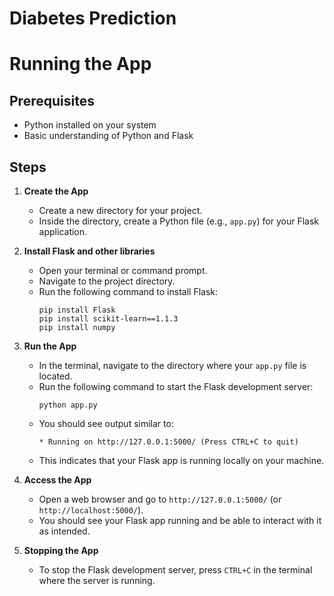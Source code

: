 # Diabetes Prediction

# Running the App

## Prerequisites
- Python installed on your system
- Basic understanding of Python and Flask

## Steps

1. **Create the App**
    - Create a new directory for your project.
    - Inside the directory, create a Python file (e.g., `app.py`) for your Flask application.

2. **Install Flask and other libraries**
    - Open your terminal or command prompt.
    - Navigate to the project directory.
    - Run the following command to install Flask:
      ```
      pip install Flask
      pip install scikit-learn==1.1.3
      pip install numpy
      ```
3. **Run the App**
    - In the terminal, navigate to the directory where your `app.py` file is located.
    - Run the following command to start the Flask development server:
      ```
      python app.py
      ```
    - You should see output similar to:
      ```
      * Running on http://127.0.0.1:5000/ (Press CTRL+C to quit)
      ```
    - This indicates that your Flask app is running locally on your machine.

5. **Access the App**
    - Open a web browser and go to `http://127.0.0.1:5000/` (or `http://localhost:5000/`).
    - You should see your Flask app running and be able to interact with it as intended.

6. **Stopping the App**
    - To stop the Flask development server, press `CTRL+C` in the terminal where the server is running.
